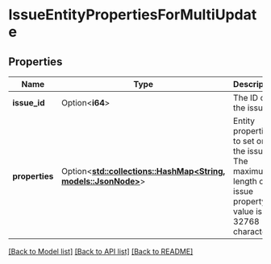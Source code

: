 # IssueEntityPropertiesForMultiUpdate

## Properties

Name | Type | Description | Notes
------------ | ------------- | ------------- | -------------
**issue_id** | Option<**i64**> | The ID of the issue. | [optional]
**properties** | Option<[**std::collections::HashMap<String, models::JsonNode>**](JsonNode.md)> | Entity properties to set on the issue. The maximum length of an issue property value is 32768 characters. | [optional]

[[Back to Model list]](../README.md#documentation-for-models) [[Back to API list]](../README.md#documentation-for-api-endpoints) [[Back to README]](../README.md)


